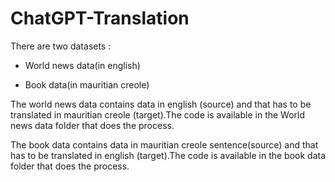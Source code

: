 # ChatGPT-Translation

There are two datasets :

- World news data(in english)

- Book data(in mauritian creole)

The world news data contains data in english (source) and that has to be translated in mauritian creole (target).The code is available in the World news data folder that does the process.

The book data contains data in mauritian creole sentence(source) and that has to be translated in english (target).The code is available in the book data folder that does the process.
